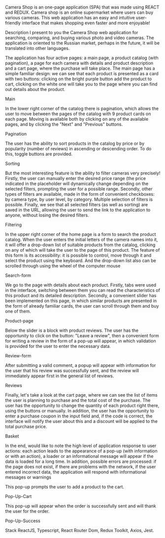 Camera Shop is an one-page application (SPA) that was made using REACT and REDUX.
Camera shop is an online supermarket where users can buy various cameras. This web application has an easy and intuitive user-friendly interface that makes shopping even faster and more enjoyable!

Description
I present to you the Camera Shop web application for searching, comparing, and buying various photo and video cameras. The application is oriented to the Russian market, perhaps in the future, it will be translated into other languages.

The application has four active pages: a main page, a product catalog (with pagination), a page for each camera with details and product description and a cart page, where the purchase will take place. The main page has a simple familiar design: we can see that each product is presented as a card with two buttons: clicking on the bright purple button add the product to cart, clicking on the white one will take you to the page where you can find out details about the product.

Main

In the lower right corner of the catalog there is pagination, which allows the user to move between the pages of the catalog with 9 product cards on each page. Moving is available both by clicking on any of the available pages, and by clicking the "Next" and "Previous" buttons.

Pagination

The user has the ability to sort products in the catalog by price or by popularity (number of reviews) in ascending or descending order. To do this, toggle buttons are provided.

Sorting

But the most interesting feature is the ability to filter cameras very precisely! Firstly, the user can manually enter the desired price range (the price indicated in the placeholder will dynamically change depending on the selected filters, prompting the user for a possible range. Secondly, other types of filters are available, made in the form of convenient checkboxes: by camera type, by user level, by category. Multiple selection of filters is possible. Finally, we see that all selected filters (as well as sorting) are saved in the URL, allowing the user to send the link to the application to anyone, without losing the desired filters.

Filtering

In the upper right corner of the home page is a form to search the product catalog. When the user enters the initial letters of the camera names into it, it will offer a drop-down list of suitable products from the catalog, clicking on any of which will take the user to the page of this product. The feature of this form is its accessibility: it is possible to control, move through it and select the product using the keyboard. And the drop-down list also can be scrolled through using the wheel of the computer mouse

Search-form

We go to the page with details about each product. Firstly, tabs were used in the interface, switching between them you can read the characteristics of this product and its detailed description. Secondly, a convenient slider has been implemented on this page, in which similar products are presented in the form of already familiar cards, the user can scroll through them and buy one of them.

Product-page

Below the slider is a block with product reviews. The user has the opportunity to click on the button: "Leave a review", then a convenient form for writing a review in the form of a pop-up will appear, in which validation is provided for the user to enter the necessary data.

Review-form

After submitting a valid comment, a popup will appear with information for the user that his review was successfully sent, and the review will immediately appear first in the general list of reviews.

Reviews

Finally, let's take a look at the cart page, where we can see the list of items the user is planning to purchase and the total cost of the purchase. The user has the opportunity to change the quantity of each product right there, using the buttons or manually. In addition, the user has the opportunity to enter a purchase coupon in the input field and, if the code is correct, the interface will notify the user about this and a discount will be applied to the total purchase price.

Basket

In the end, would like to note the high level of application response to user actions: each action leads to the appearance of a pop-up (with information or with an action), a loader or an informational message will appear if the data is loaded for a long time. In addition, possible errors are processed: if the page does not exist, if there are problems with the network, if the user entered incorrect data, the application will respond with informational messages or warnings

This pop-up prompts the user to add a product to the cart.

Pop-Up-Cart

This pop-up will appear when the order is successfully sent and will thank the user for the order.

Pop-Up-Success

Stack
ReactJS,
Typescript,
React Router Dom,
Redux Toolkit,
Axios,
Jest.
